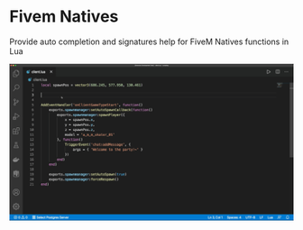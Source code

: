 # Fivem Natives

Provide auto completion and signatures help for FiveM Natives functions in Lua

![Feature preview](images/autocomplete.gif)
